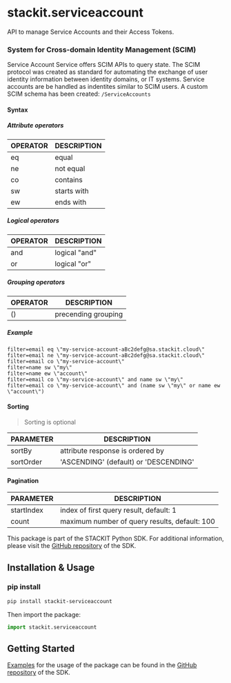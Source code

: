 # stackit.serviceaccount
API to manage Service Accounts and their Access Tokens.

### System for Cross-domain Identity Management (SCIM)
Service Account Service offers SCIM APIs to query state. The SCIM protocol was created as standard for
 automating the exchange of user identity information between identity domains, or IT systems. Service accounts
 are be handled as indentites similar to SCIM users. A custom SCIM schema has been created: `/ServiceAccounts`

#### Syntax
##### Attribute operators
| OPERATOR | DESCRIPTION              |
|----------|--------------------------|
| eq       | equal                    |
| ne       | not equal                |
| co       | contains                 |
| sw       | starts with              |
| ew       | ends with                |

##### Logical operators
| OPERATOR | DESCRIPTION              |
|----------|--------------------------|
| and      | logical \"and\"            |
| or       | logical \"or\"             |

##### Grouping operators
| OPERATOR | DESCRIPTION              |
|----------|--------------------------|
| ()       | precending grouping      |

##### Example
```
filter=email eq \"my-service-account-aBc2defg@sa.stackit.cloud\"
filter=email ne \"my-service-account-aBc2defg@sa.stackit.cloud\"
filter=email co \"my-service-account\"
filter=name sw \"my\"
filter=name ew \"account\"
filter=email co \"my-service-account\" and name sw \"my\"
filter=email co \"my-service-account\" and (name sw \"my\" or name ew \"account\")
```

#### Sorting

> Sorting is optional

| PARAMETER | DESCRIPTION                          |
|-----------|--------------------------------------|
| sortBy    | attribute response is ordered by     |
| sortOrder | 'ASCENDING' (default) or 'DESCENDING'|

#### Pagination

| PARAMETER    | DESCRIPTION                                  |
|--------------|----------------------------------------------|
| startIndex   | index of first query result, default: 1      |
| count        | maximum number of query results, default: 100|


This package is part of the STACKIT Python SDK. For additional information, please visit the [GitHub repository](https://github.com/stackitcloud/stackit-sdk-python) of the SDK.


## Installation & Usage
### pip install

```sh
pip install stackit-serviceaccount
```

Then import the package:
```python
import stackit.serviceaccount
```

## Getting Started

[Examples](https://github.com/stackitcloud/stackit-sdk-python/tree/main/examples) for the usage of the package can be found in the [GitHub repository](https://github.com/stackitcloud/stackit-sdk-python) of the SDK.